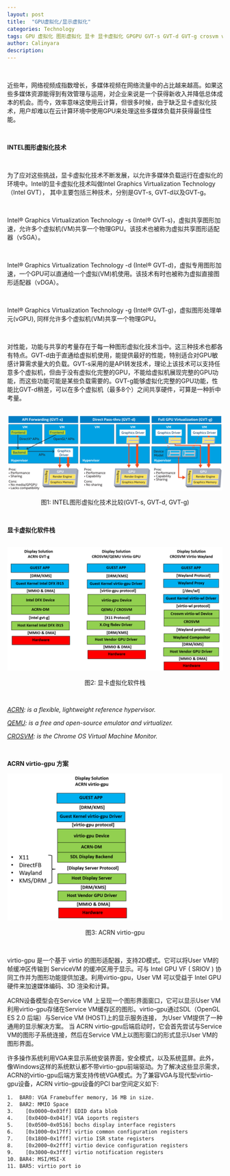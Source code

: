 ```yaml
---
layout: post
title:  "GPU虚拟化/显示虚拟化"
categories: Technology
tags: GPU 虚拟化 图形虚拟化 显卡 显卡虚拟化 GPGPU GVT-s GVT-d GVT-g crosvm virtualization display virtio virtio-gpu qemu zh
author: Calinyara
description:
---
```


<br>

近些年，网络视频成指数增长，多媒体视频在网络流量中的占比越来越高。如果这些多媒体资源能得到有效管理与运用，对企业来说是一个获得新收入并降低总体成本的机会。而今，效率意味这使用云计算，但很多时候，由于缺乏显卡虚拟化技术，用户却难以在云计算环境中使用GPU来处理这些多媒体负载并获得最佳性能。

<br>

**INTEL图形虚拟化技术**

<br>

为了应对这些挑战，显卡虚拟化技术不断发展，以允许多媒体负载运行在虚拟化的环境中。Intel的显卡虚拟化技术叫做Intel Graphics Virtualization Technology （Intel GVT）， 其中主要包括三种技术，分别是GVT-s, GVT-d以及GVT-g。

<br>

Intel® Graphics Virtualization Technology -s (Intel® GVT-s)，虚拟共享图形加速，允许多个虚拟机(VM)共享一个物理GPU。该技术也被称为虚拟共享图形适配器（vSGA）。

<br>

Intel® Graphics Virtualization Technology -d (Intel® GVT-d)，虚拟专用图形加速，一个GPU可以直通给一个虚拟(VM)机使用。该技术有时也被称为虚拟直接图形适配器（vDGA）。

<br>

Intel® Graphics Virtualization Technology -g (Intel® GVT-g)，虚拟图形处理单元(vGPU), 同样允许多个虚拟机(VM)共享一个物理GPU。

<br>

对性能，功能与共享的考量存在于每一种图形虚拟化技术当中。这三种技术也都各有特点。GVT-d由于直通给虚拟机使用，能提供最好的性能，特别适合对GPU敏感计算需求量大的负载。GVT-s采用的是API转发技术，理论上该技术可以支持任意多个虚拟机，但由于没有虚拟化完整的GPU，不能给虚拟机展现完整的GPU功能，而这些功能可能是某些负载需要的。GVT-g能够虚拟化完整的GPU功能，性能比GVT-d稍差，可以在多个虚拟机（最多8个）之间共享硬件，可算是一种折中考量。

<br>

<div align="center"><img src="/assets/images/20210314-gpu-virtualization/fig1.png"/></div>
<p align="center">图1: INTEL图形虚拟化技术比较(GVT-s, GVT-d, GVT-g)</p>
<br>

**显卡虚拟化软件栈**
<br>

<br>

<div align="center"><img src="/assets/images/20210314-gpu-virtualization/fig2.png"/></div>
<p align="center">图2: 显卡虚拟化软件栈</p>

<br>

*[ACRN](https://projectacrn.org/): is a flexible, lightweight reference hypervisor.*

*[QEMU](https://www.qemu.org/): is a free and open-source emulator and virtualizer.*

*[CROSVM](https://chromium.googlesource.com/chromiumos/platform/crosvm/): is the Chrome OS Virtual Machine Monitor.*

<br>



**ACRN virtio-gpu 方案**

<div align="center"><img src="/assets/images/20210314-gpu-virtualization/virtio-gpu.png"/></div>
<p align="center">图3: ACRN virtio-gpu</p>

<br>

virtio-gpu 是一个基于 virtio 的图形适配器，支持2D模式。它可以将User VM的帧缓冲区传输到 ServiceVM 的缓冲区用于显示。可与 Intel GPU VF ( SRIOV ) 协同工作并为图形功能提供加速。利用virtio-gpu，User VM 可以受益于 Intel GPU 硬件来加速媒体编码、3D 渲染和计算。

ACRN设备模型会在Service VM 上呈现一个图形界面窗口，它可以显示User VM利用virtio-gpu存储在Service VM缓存区的图形。virtio-gpu通过SDL（OpenGL ES 2.0 后端）与Service VM (HOST)上的显示服务连接， 为User VM提供了一种通用的显示解决方案。 当 ACRN virtio-gpu后端启动时，它会首先尝试与Service VM的图形子系统连接，然后在Service VM上以图形窗口的形式显示User VM的图形界面。

许多操作系统利用VGA来显示系统安装界面，安全模式，以及系统蓝屏。此外，像Windows这样的系统默认都不带virtio-gpu前端驱动。为了解决这些显示需求，ACRN的virtio-gpu后端方案支持传统VGA模式。为了兼容VGA与现代型virtio-gpu设备，ACRN virtio-gpu设备的PCI bar空间定义如下:

```shell
1.	BAR0: VGA Framebuffer memory, 16 MB in size.
2.	BAR2: MMIO Space
3.	  [0x0000~0x03ff] EDID data blob
4.	  [0x0400~0x041f] VGA ioports registers
5.	  [0x0500~0x0516] bochs display interface registers
6.	  [0x1000~0x17ff] virtio common configuration registers
7.	  [0x1800~0x1fff] virtio ISR state registers
8.	  [0x2000~0x2fff] virtio device configuration registers
9.	  [0x3000~0x3fff] virtio notification registers
10.	BAR4: MSI/MSI-X
11.	BAR5: virtio port io
```


<br>

<!-- Global site tag (gtag.js) - Google Analytics -->

<script async src="https://www.googletagmanager.com/gtag/js?id=UA-66555622-4"></script>
<script>
  window.dataLayer = window.dataLayer || [];
  function gtag(){dataLayer.push(arguments);}
  gtag('js', new Date());
  gtag('config', 'UA-66555622-4');
</script>


<!-- Google tag (gtag.js) -->
<script async src="https://www.googletagmanager.com/gtag/js?id=G-27WH7FZ7KT"></script>
<script>
  window.dataLayer = window.dataLayer || [];
  function gtag(){dataLayer.push(arguments);}
  gtag('js', new Date());

  gtag('config', 'G-27WH7FZ7KT');
</script>